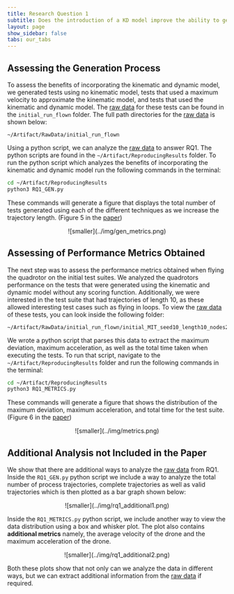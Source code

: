 ```yaml
---
title: Research Question 1
subtitle: Does the introduction of a KD model improve the ability to generate feasible and valid trajectories?
layout: page
show_sidebar: false
tabs: our_tabs
---
```


## Assessing the Generation Process

To assess the benefits of incorporating the kinematic and dynamic model, we generated tests using no kinematic model, tests that used a maximum velocity to approximate the kinematic model, and tests that used the kinematic and dynamic model. The [raw data](../raw-data/) for these tests can be found in the `initial_run_flown` folder. The full path directories for the [raw data](../raw-data/) is shown below:

```
~/Artifact/RawData/initial_run_flown
```
Using a python script, we can analyze the [raw data](../raw-data/) to answer RQ1. The python scripts are found in the `~/Artifact/ReproducingResults` folder. To run the python script which analyzes the benefits of incorporating the kinematic and dynamic model run the following commands in the terminal:

```bash
cd ~/Artifact/ReproducingResults
python3 RQ1_GEN.py
```

These commands will generate a figure that displays the total number of tests generated using each of the different techniques as we increase the trajectory length. (Figure 5 in the [paper](../paper/))

<div style="text-align:center" markdown="1">
![smaller](../img/gen_metrics.png)
</div>

## Assessing of Performance Metrics Obtained

The next step was to assess the performance metrics obtained when flying the quadrotor on the initial test suites. We analyzed the quadrotors performance on the tests that were generated using the kinematic and dynamic model without any scoring function. Additionally, we were interested in the test suite that had trajectories of length 10, as these allowed interesting test cases such as flying in loops. To view the [raw data](../raw-data/) of these tests, you can look inside the following folder:

```
~/Artifact/RawData/initial_run_flown/initial_MIT_seed10_length10_nodes250_res4_beamwidth5_totaltime7200_simtime90_searchtype_kinematic_scoretype_random
```

We wrote a python script that parses this data to extract the maximum deviation, maximum acceleration, as well as the total time taken when executing the tests. To run that script, navigate to the `~/Artifact/ReproducingResults` folder and run the following commands in the terminal:

```bash
cd ~/Artifact/ReproducingResults
python3 RQ1_METRICS.py
```

These commands will generate a figure that shows the distribution of the maximum deviation, maximum acceleration, and total time for the test suite. (Figure 6 in the [paper](../paper/))

<div style="text-align:center" markdown="1">
![smaller](../img/metrics.png)
</div>


## Additional Analysis not Included in the Paper

We show that there are additional ways to analyze the [raw data](../raw-data/) from RQ1. Inside the `RQ1_GEN.py` python script we include a way to analyze the total number of process trajectories, complete trajectories as well as valid trajectories which is then plotted as a bar graph shown below:

<div style="text-align:center" markdown="1">
![smaller](../img/rq1_additional1.png)
</div>

Inside the `RQ1_METRICS.py` python script, we include another way to view the data distribution using a box and whisker plot. The plot also contains **additional metrics** namely, the average velocity of the drone and the maximum acceleration of the drone. 

<div style="text-align:center" markdown="1">
![smaller](../img/rq1_additional2.png)
</div>

Both these plots show that not only can we analyze the data in different ways, but we can extract additional information from the [raw data](../raw-data/) if required.